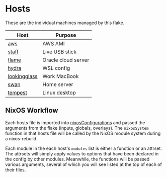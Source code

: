 # Hosts

These are the individual machines managed by this flake.

| Host                                       | Purpose             |
| ---                                        | ---                 |
| [aws](./aws/default.nix)                   | AWS AMI             |
| [staff](./staff/default.nix)               | Live USB stick      |
| [flame](./flame/default.nix)               | Oracle cloud server |
| [hydra](./hydra/default.nix)               | WSL config          |
| [lookingglass](./lookingglass/default.nix) | Work MacBook        |
| [swan](./swan/default.nix)                 | Home server         |
| [tempest](./tempest/default.nix)           | Linux desktop       |

## NixOS Workflow

Each hosts file is imported into [nixosConfigurations](../flake.nix) and passed
the arguments from the flake (inputs, globals, overlays). The `nixosSystem`
function in that hosts file will be called by the NixOS module system during a
nixos-rebuild.

Each module in the each host's `modules` list is either a function or an
attrset. The attrsets will simply apply values to options that have been
declared in the config by other modules. Meanwhile, the functions will be
passed various arguments, several of which you will see listed at the top of
each of their files.
